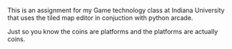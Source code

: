 This is an assignment for my Game technology class at Indiana University
that uses the tiled map editor in conjuction with python arcade.

Just so you know the coins are platforms and the platforms are actually coins.
